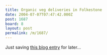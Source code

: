 ```yaml
---
title: Organic veg deliveries in Folkestone
date: 2004-07-07T07:47:42.000Z
post: 1687
board: 8
layout: post
permalink: /m/1687/
---
```

Just saving <a href="http://www.livejournal.com/users/brisingamen/339624.html">this blog entry</a> for later...
